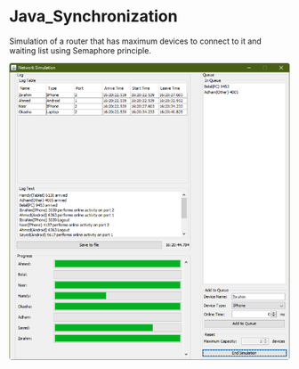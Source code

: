 # Java_Synchronization
Simulation of a router that has maximum devices to connect to it and waiting list using Semaphore principle.

<img src = "Network Simulation.png">
